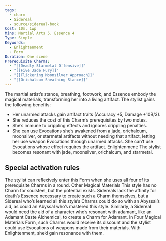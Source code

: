 ```yaml
---
tags:
  - charm
  - Sidereal
  - source/sidereal-book
Cost: 10m, 1wp
Mins: Martial Arts 5, Essence 4
Type: Simple
Keywords:
  - Enlightenment
  - Form
Duration: One scene
Prerequisite Charms:
  - "[[Deadly Starmetal Offensive]]"
  - "[[Five Jade Fury]]"
  - "[[Flickering Moonsilver Approach]]"
  - "[[Orichalcum Sheathing Stance]]"
---
```

The martial artist’s stance, breathing, footwork, and Essence embody the magical materials, transforming her into a living artifact. The stylist gains the following benefits: 
-  Her unarmed attacks gain artifact traits (Accuracy +5, Damage +10B/3). 
-  She reduces the cost of this Charm’s prerequisites by two motes. 
-  She’s immune to crippling effects and ignores crippling penalties. 
-  She can use Evocations she’s awakened from a jade, orichalcum, moonsilver, or starmetal artifacts without needing that artifact, letting her use weapon Evocations through unarmed attacks. She can’t use Evocations whose effect requires the artifact. Enlightenment: The stylist becomes resonant with jade, moonsilver, orichalcum, and starmetal. 

## Special activation rules

The stylist can reflexively enter this Form when she uses all four of its prerequisite Charms in a round. Other Magical Materials This style has no Charm for soulsteel, but the potential exists. Sidereals lack the affinity for death’s Essence necessary to create such a Charm themselves, but a Sidereal who’s learned all this style’s Charms could do so with an Abyssal’s aid, as could an Abyssal who’s mastered this style. Similarly, a Sidereal would need the aid of a character who’s resonant with adamant, like an Adamant Caste Alchemical, to create a Charm for Adamant. In Four Magical Materials Form, such Charms would receive its discount and the stylist could use Evocations of weapons made from their materials. With Enlightenment, she’d gain resonance with them.